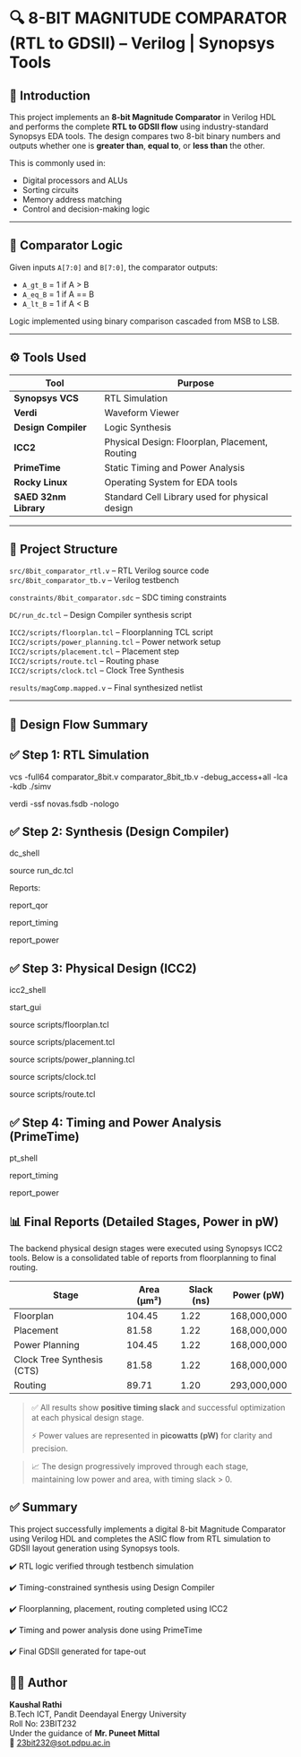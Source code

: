# 🔍 8-BIT MAGNITUDE COMPARATOR (RTL to GDSII) – Verilog | Synopsys Tools

## 📘 Introduction
This project implements an **8-bit Magnitude Comparator** in Verilog HDL and performs the complete **RTL to GDSII flow** using industry-standard Synopsys EDA tools. The design compares two 8-bit binary numbers and outputs whether one is **greater than**, **equal to**, or **less than** the other.

This is commonly used in:
- Digital processors and ALUs
- Sorting circuits
- Memory address matching
- Control and decision-making logic

---

## 🧠 Comparator Logic
Given inputs `A[7:0]` and `B[7:0]`, the comparator outputs:
- `A_gt_B` = 1 if A > B  
- `A_eq_B` = 1 if A == B  
- `A_lt_B` = 1 if A < B

Logic implemented using binary comparison cascaded from MSB to LSB.

---

## ⚙️ Tools Used

| Tool                     | Purpose                                      |
|--------------------------|----------------------------------------------|
| **Synopsys VCS**         | RTL Simulation                               |
| **Verdi**                | Waveform Viewer                              |
| **Design Compiler**      | Logic Synthesis                              |
| **ICC2**                 | Physical Design: Floorplan, Placement, Routing |
| **PrimeTime**            | Static Timing and Power Analysis             |
| **Rocky Linux**          | Operating System for EDA tools               |
| **SAED 32nm Library**    | Standard Cell Library used for physical design |

---

## 📁 Project Structure

`src/8bit_comparator_rtl.v` – RTL Verilog source code  
`src/8bit_comparator_tb.v` – Verilog testbench  

`constraints/8bit_comparator.sdc` – SDC timing constraints  

`DC/run_dc.tcl` – Design Compiler synthesis script  

`ICC2/scripts/floorplan.tcl` – Floorplanning TCL script  
`ICC2/scripts/power_planning.tcl` – Power network setup  
`ICC2/scripts/placement.tcl` – Placement step  
`ICC2/scripts/route.tcl` – Routing phase  
`ICC2/scripts/clock.tcl` – Clock Tree Synthesis  

`results/magComp.mapped.v` – Final synthesized netlist



---

## 🔬 Design Flow Summary
## ✅ Step 1: RTL Simulation

vcs -full64 comparator_8bit.v comparator_8bit_tb.v -debug_access+all -lca -kdb
./simv

verdi -ssf novas.fsdb -nologo

## ✅ Step 2: Synthesis (Design Compiler)

dc_shell

source run_dc.tcl

Reports:

report_qor

report_timing

report_power

## ✅ Step 3: Physical Design (ICC2)

icc2_shell

start_gui

source scripts/floorplan.tcl

source scripts/placement.tcl

source scripts/power_planning.tcl

source scripts/clock.tcl

source scripts/route.tcl

## ✅ Step 4: Timing and Power Analysis (PrimeTime)

pt_shell

report_timing

report_power



## 📊 Final Reports (Detailed Stages, Power in pW)

The backend physical design stages were executed using Synopsys ICC2 tools. Below is a consolidated table of reports from floorplanning to final routing.

| Stage              | Area (µm²) | Slack (ns) | Power (pW)     |
|--------------------|------------|------------|----------------|
| Floorplan          | 104.45     | 1.22       | 168,000,000    |
| Placement          | 81.58      | 1.22       | 168,000,000    |
| Power Planning     | 104.45     | 1.22       | 168,000,000    |
| Clock Tree Synthesis (CTS) | 81.58 | 1.22     | 168,000,000    |
| Routing            | 89.71      | 1.20       | 293,000,000    |

> ✅ All results show **positive timing slack** and successful optimization at each physical design stage.
>  
> ⚡ Power values are represented in **picowatts (pW)** for clarity and precision.


> 📈 The design progressively improved through each stage, maintaining low power and area, with timing slack > 0.

## ✅ Summary
This project successfully implements a digital 8-bit Magnitude Comparator using Verilog HDL and completes the ASIC flow from RTL simulation to GDSII layout generation using Synopsys tools.

✔️ RTL logic verified through testbench simulation

✔️ Timing-constrained synthesis using Design Compiler

✔️ Floorplanning, placement, routing completed using ICC2

✔️ Timing and power analysis done using PrimeTime

✔️ Final GDSII generated for tape-out


## 👨‍💻 Author

**Kaushal Rathi**  
B.Tech ICT, Pandit Deendayal Energy University  
Roll No: 23BIT232  
Under the guidance of **Mr. Puneet Mittal**  
📧 [23bit232@sot.pdpu.ac.in](mailto:23bit232@sot.pdpu.ac.in)
